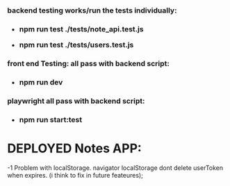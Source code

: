 <h3>backend testing works/run the tests individually:<h3>

- npm run test ./tests/note_api.test.js

- npm run test ./tests/users.test.js

<h3>front end Testing: all pass with backend script:<h3>

- npm run dev

<h3>playwright all pass with backend script: <h3>

- npm run start:test


<h1>DEPLOYED Notes APP:</h1>


-1 Problem with localStorage. 
navigator localStorage dont delete userToken when expires. (i think to fix in future feateures);
